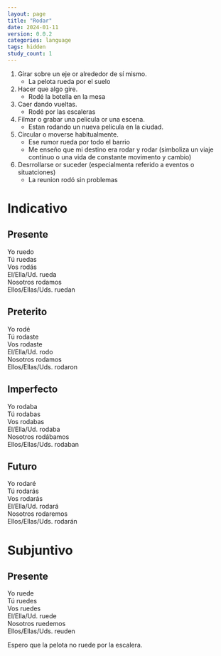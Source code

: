 ```yaml
---
layout: page
title: "Rodar"
date: 2024-01-11
version: 0.0.2
categories: language
tags: hidden
study_count: 1
---
```


1. Girar sobre un eje or alrededor de sí mismo.
   - La pelota rueda por el suelo
2. Hacer que algo gire.
   - Rodé la botella en la mesa
3. Caer dando vueltas.
   - Rodé por las escaleras
4. Filmar o grabar una pelicula or una escena.
   - Estan rodando un nueva película en la ciudad.
5. Circular o moverse habitualmente.
   - Ese rumor rueda por todo el barrio
   - Me enseño que mi destino era rodar y rodar (simboliza un viaje continuo o una vida de constante movimento y cambio)
6. Desrrollarse or suceder (especialmenta referido a eventos o situatciones)
   - La reunion rodó sin problemas

# Indicativo

## Presente

Yo ruedo  
Tú ruedas  
Vos rodás  
El/Ella/Ud. rueda  
Nosotros rodamos  
Ellos/Ellas/Uds. ruedan

## Preterito

Yo rodé  
Tú rodaste  
Vos rodaste  
El/Ella/Ud. rodo  
Nosotros rodamos  
Ellos/Ellas/Uds. rodaron

## Imperfecto

Yo rodaba  
Tú rodabas  
Vos rodabas  
El/Ella/Ud. rodaba  
Nosotros rodábamos  
Ellos/Ellas/Uds. rodaban

## Futuro

Yo rodaré  
Tú rodarás  
Vos rodarás  
El/Ella/Ud. rodará  
Nosotros rodaremos  
Ellos/Ellas/Uds. rodarán

# Subjuntivo

## Presente

Yo ruede  
Tú ruedes  
Vos ruedes  
El/Ella/Ud. ruede  
Nosotros ruedemos  
Ellos/Ellas/Uds. reuden

Espero que la pelota no ruede por la escalera.
